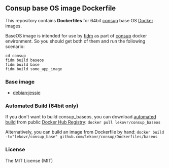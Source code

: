 ## Consup base OS image Dockerfile

This repository contains **Dockerfiles** for 64bit [consup](https://github.com/LeKovr/consup) base OS [Docker](https://www.docker.com/) images.

BaseOS image is intended for use by [fidm](https://github.com/LeKovr/fidm) as part of [consup](https://github.com/LeKovr/consup) docker environment.
So you should get both of them and run the following scenario:

```
cd consup
fidm build baseos
fidm build base
fidm build some_app_image

```

### Base image

* [debian:jessie](https://hub.docker.com/_/debian/)

### Automated Build (64bit only)

If you don't want to build consup_baseos, you can download [automated build](https://registry.hub.docker.com/u/lekovr/consup_baseos/) from public
 [Docker Hub Registry](https://registry.hub.docker.com/): 
`docker pull lekovr/consup_baseos`

Alternatively, you can build an image from Dockerfile by hand:
`docker build -t="lekovr/consup_base" github.com/lekovr/consup/Dockerfiles/baseos`

### License

The MIT License (MIT)
